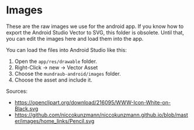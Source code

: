Images
======

These are the raw images we use for the android app.
If you know how to export the Android Studio Vector to SVG,
this folder is obsolete.
Until that, you can edit the images here and load them into the app.

You can load the files into Android Studio like this:

1. Open the `app/res/drawable` folder.
2. Right-Click -> new -> Vector Asset
3. Choose the `mundraub-android/images` folder.
4. Choose the asset and include it.

Sources:

- https://openclipart.org/download/216095/WWW-Icon-White-on-Black.svg
- https://github.com/niccokunzmann/niccokunzmann.github.io/blob/master/images/home_links/Pencil.svg
